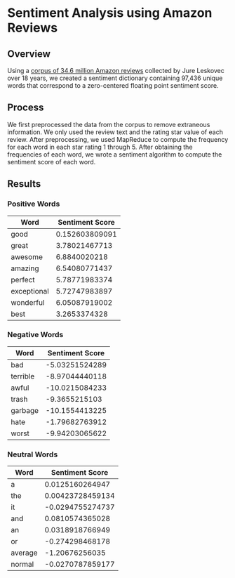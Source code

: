 # Sentiment Analysis using Amazon Reviews
## Overview
Using a [corpus of 34.6 million Amazon reviews](http://snap.stanford.edu/data/web-Amazon.html) collected by Jure Leskovec over 18 years, we created a sentiment dictionary containing 97,436 unique words that correspond to a zero-centered floating point sentiment score.
## Process
We first preprocessed the data from the corpus to remove extraneous information. We only used the review text and the rating star value of each review. After preprocessing, we used MapReduce to compute the frequency for each word in each star rating 1 through 5. After obtaining the frequencies of each word, we wrote a sentiment algorithm to compute the sentiment score of each word.

## Results
### Positive Words
| Word | Sentiment Score |
|---|---|
| good | 0.152603809091 |
| great | 3.78021467713 |
| awesome | 6.8840020218 |
| amazing | 6.54080771437 |
| perfect | 5.78771983374 |
| exceptional | 5.72747983897 |
| wonderful | 6.05087919002 |
| best | 3.2653374328 |

### Negative Words
| Word | Sentiment Score |
|---|---|
| bad | -5.03251524289 |
| terrible | -8.97044440118 |
| awful | -10.0215084233 |
| trash | -9.3655215103 |
| garbage | -10.1554413225 | 
| hate | -1.79682763912 |
| worst | -9.94203065622 |

### Neutral Words
| Word | Sentiment Score |
|---|---|
| a | 0.0125160264947 |
| the | 0.00423728459134 |
| it | -0.0294755274737 |
| and | 0.0810574365028 |
| an | 0.0318918766949 |
| or | -0.274298468178 |
| average | -1.20676256035 |
| normal | -0.0270787859177 |

